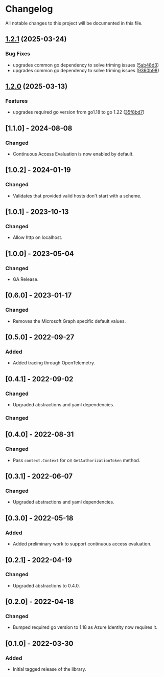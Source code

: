 # Changelog

All notable changes to this project will be documented in this file.

## [1.2.1](https://github.com/microsoft/kiota-authentication-azure-go/compare/v1.2.0...v1.2.1) (2025-03-24)


### Bug Fixes

* upgrades common go dependency to solve triming issues ([5ab48d3](https://github.com/microsoft/kiota-authentication-azure-go/commit/5ab48d33da0a32efcbd44c75a43d8e1d4cc7e0ff))
* upgrades common go dependency to solve triming issues ([9360b98](https://github.com/microsoft/kiota-authentication-azure-go/commit/9360b98797f0d00bc31fc3bbe17af772479da5af))

## [1.2.0](https://github.com/microsoft/kiota-authentication-azure-go/compare/v1.1.0...v1.2.0) (2025-03-13)


### Features

* upgrades required go version from go1.18 to go 1.22 ([35f8bd7](https://github.com/microsoft/kiota-authentication-azure-go/commit/35f8bd73366e25d6ba19b2e2a19056a2baae0356))

## [1.1.0] - 2024-08-08

### Changed

- Continuous Access Evaluation is now enabled by default.

## [1.0.2] - 2024-01-19

### Changed

- Validates that provided valid hosts don't start with a scheme.

## [1.0.1] - 2023-10-13

### Changed

- Allow http on localhost.

## [1.0.0] - 2023-05-04

### Changed

- GA Release.

## [0.6.0] - 2023-01-17

### Changed

- Removes the Microsoft Graph specific default values.

## [0.5.0] - 2022-09-27

### Added

- Added tracing through OpenTelemetry.

## [0.4.1] - 2022-09-02

### Changed

- Upgraded abstractions and yaml dependencies.

### Changed

## [0.4.0] - 2022-08-31

### Changed

- Pass `context.Context` for on `GetAuthorizationToken` method.

## [0.3.1] - 2022-06-07

### Changed

- Upgraded abstractions and yaml dependencies.

## [0.3.0] - 2022-05-18

### Added

- Added preliminary work to support continuous access evaluation.

## [0.2.1] - 2022-04-19

### Changed

- Upgraded abstractions to 0.4.0.

## [0.2.0] - 2022-04-18

### Changed

- Bumped required go version to 1.18 as Azure Identity now requires it.

## [0.1.0] - 2022-03-30

### Added

- Initial tagged release of the library.
